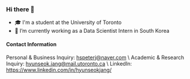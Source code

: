 ### Hi there 👋

<!-- **jjangsta/jjangsta** is a ✨ _special_ ✨ repository because its `README.md` (this file) appears on your GitHub profile. -->

- 🎓 I'm a student at the University of Toronto
- 🏢 I’m currently working as a Data Scientist Intern in South Korea

#### Contact Information
Personal & Business Inquiry: hspeterj@naver.com \\
Academic & Research Inquiry: hyunseok.jang@mail.utoronto.ca \\
LinkedIn: https://www.linkedin.com/in/hyunseokjang/
